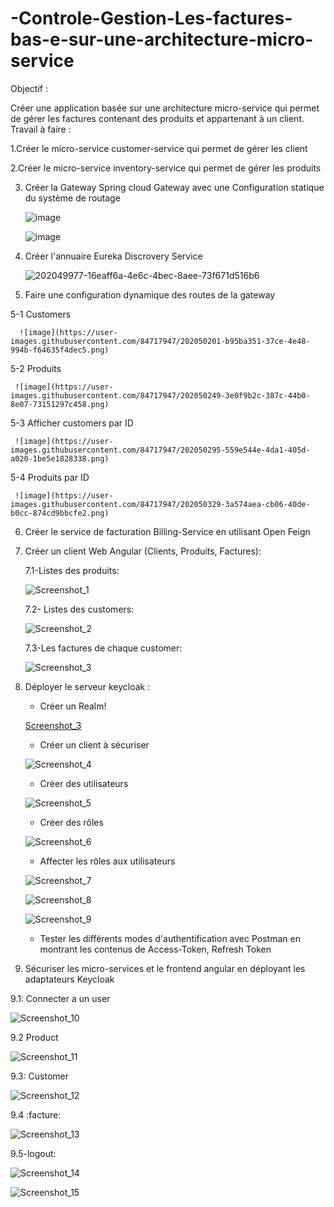 # -Controle-Gestion-Les-factures-bas-e-sur-une-architecture-micro-service
Objectif :  

Créer une application basée sur une architecture micro-service qui permet de gérer les factures contenant des produits et appartenant à un client.
Travail à faire :

1.Créer le micro-service customer-service qui permet de gérer les client

2.Créer le micro-service inventory-service qui permet de gérer les produits

3. Créer la Gateway Spring cloud Gateway avec une Configuration statique du système de routage

      ![image](https://user-images.githubusercontent.com/84717947/202049977-16eaff6a-4e6c-4bec-8aee-73f671d516b6.png)

      ![image](https://user-images.githubusercontent.com/84717947/202050107-dd795b5c-62c7-4894-81bc-06f2b4033252.png)

4. Créer l'annuaire Eureka Discrovery Service

     ![202049977-16eaff6a-4e6c-4bec-8aee-73f671d516b6](https://user-images.githubusercontent.com/84717947/205496927-46fa6a34-1654-4ae1-a7ea-2659a7aa2d41.png)

5. Faire une configuration dynamique des routes de la gateway

  5-1 Customers 

      ![image](https://user-images.githubusercontent.com/84717947/202050201-b95ba351-37ce-4e48-994b-f64635f4dec5.png)

 5-2 Produits

     ![image](https://user-images.githubusercontent.com/84717947/202050249-3e0f9b2c-387c-44b0-8e07-73151297c458.png)

 5-3 Afficher customers par ID

     ![image](https://user-images.githubusercontent.com/84717947/202050295-559e544e-4da1-405d-a020-1be5e1828338.png)

 5-4 Produits par ID

     ![image](https://user-images.githubusercontent.com/84717947/202050329-3a574aea-cb06-40de-b0cc-874cd9bbcfe2.png)

6. Créer le service de facturation Billing-Service en utilisant Open Feign

7. Créer un client Web Angular (Clients, Produits, Factures):

    7.1-Listes des produits:

     ![Screenshot_1](https://user-images.githubusercontent.com/84717947/202864336-d3ed6e4c-b3f6-4e9a-8ee7-2ab5935bcc75.png)
     
     7.2- Listes des customers:

    ![Screenshot_2](https://user-images.githubusercontent.com/84717947/202864337-711f42f7-7dc0-4d90-948f-cd5d09b7404f.png)

     7.3-Les factures de chaque customer:

    ![Screenshot_3](https://user-images.githubusercontent.com/84717947/202864351-70f83694-6e47-41b0-90f5-5588603b58d4.png)

8. Déployer le serveur keycloak :

     - Créer un Realm!
     
      [Screenshot_3](https://user-images.githubusercontent.com/84717947/205497306-958af207-a2a5-43ba-b6be-c97538ccb1cf.png)
     
     - Créer un client à sécuriser
     
     ![Screenshot_4](https://user-images.githubusercontent.com/84717947/205497357-b130538b-d6d6-4a6f-b795-e668e9cb6ac8.png)

     - Créer des utilisateurs
     
     ![Screenshot_5](https://user-images.githubusercontent.com/84717947/205498112-f44ada28-f89c-49ba-b8fc-5619acc63b35.png)    

     - Créer des rôles
     
     ![Screenshot_6](https://user-images.githubusercontent.com/84717947/205498207-5e4517dd-c814-4428-b129-6231425fb372.png)

     - Affecter les rôles aux utilisateurs
     
     ![Screenshot_7](https://user-images.githubusercontent.com/84717947/205498321-f904a52e-9241-4e88-885a-f80bf3428dc6.png)

     ![Screenshot_8](https://user-images.githubusercontent.com/84717947/205498300-5e44a0a6-66ae-45e2-be83-9d0aac8ab3cd.png)

     ![Screenshot_9](https://user-images.githubusercontent.com/84717947/205498271-0836875d-db47-4108-87a2-a9467dfbb8fc.png)

     - Tester les différents modes d'authentification avec Postman en montrant les contenus de Access-Token, Refresh Token 
     
9. Sécuriser les micro-services et le frontend angular en déployant les adaptateurs Keycloak

9.1: Connecter a un user 

![Screenshot_10](https://user-images.githubusercontent.com/84717947/205498625-51779557-a9d6-4039-a58c-563654cf5cb9.png)

9.2 Product 

![Screenshot_11](https://user-images.githubusercontent.com/84717947/205498655-a4030cfa-a393-4123-82f4-7aff98298f87.png)

9.3: Customer 

![Screenshot_12](https://user-images.githubusercontent.com/84717947/205498688-5705e74d-c9d4-4b5e-8511-7b9474a96b05.png)

9.4 :facture:

![Screenshot_13](https://user-images.githubusercontent.com/84717947/205498702-ff2d7dcb-86bd-4d1d-9b74-66b7bee43907.png)

9.5-logout:

![Screenshot_14](https://user-images.githubusercontent.com/84717947/205498721-eb54b22a-ae4b-40b8-bbbd-bf6b9a43d035.png)

![Screenshot_15](https://user-images.githubusercontent.com/84717947/205498738-aa128020-e82e-40b2-9033-335a89010f6e.png)

